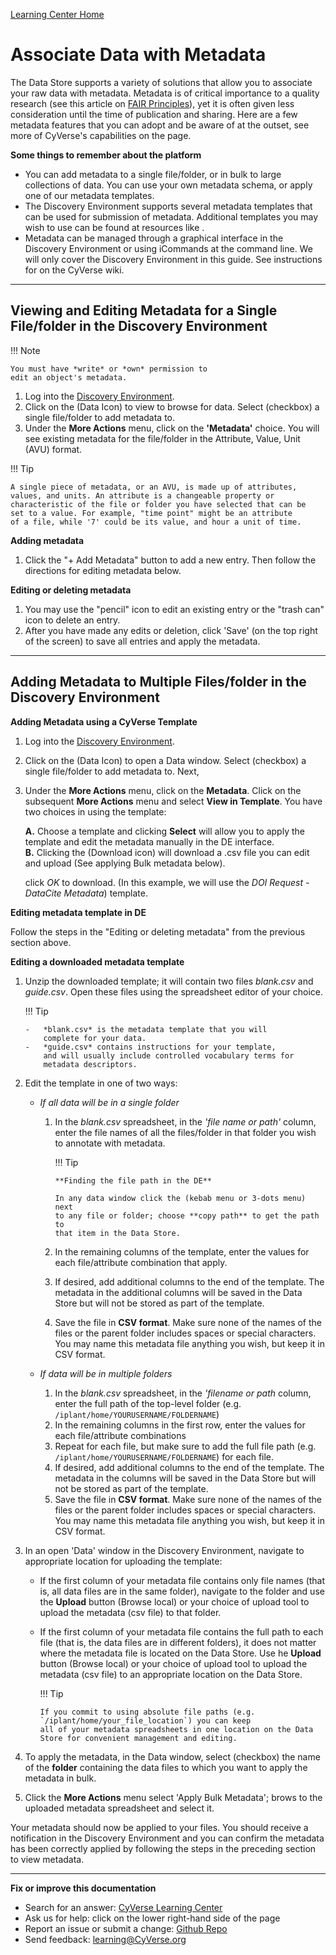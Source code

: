 [Learning Center Home](http://learning.cyverse.org/)

# Associate Data with Metadata

The Data Store supports a variety of solutions that allow you to
associate your raw data with metadata. Metadata is of critical
importance to a quality research (see this article on [FAIR Principles](https://www.nature.com/articles/sdata201618)), yet it is often
given less consideration until the time of publication and sharing. Here
are a few metadata features that you can adopt and be aware of at the
outset, see more of CyVerse's capabilities on the page.

**Some things to remember about the platform**

-   You can add metadata to a single file/folder, or in bulk to large
    collections of data. You can use your own metadata schema, or apply
    one of our metadata templates.
-   The Discovery Environment supports several metadata templates that
    can be used for submission of metadata. Additional templates you may
    wish to use can be found at resources like .
-   Metadata can be managed through a graphical interface in the
    Discovery Environment or using iCommands at the command line. We
    will only cover the Discovery Environment in this guide. See
    instructions for on the CyVerse wiki.

------------------------------------------------------------------------

## Viewing and Editing Metadata for a Single File/folder in the Discovery Environment

!!! Note

    You must have *write* or *own* permission to
    edit an object's metadata.

1.  Log into the [Discovery Environment](https://de.cyverse.org/de/).
2. Click on the (Data Icon) to view to browse for data. Select (checkbox) a single file/folder to add metadata to.
3. Under the **More Actions** menu, click on the **'Metadata'** choice. You will see existing metadata for the file/folder in the Attribute, Value, Unit (AVU) format.

!!! Tip

    A single piece of metadata, or an AVU, is made up of attributes,
    values, and units. An attribute is a changeable property or
    characteristic of the file or folder you have selected that can be
    set to a value. For example, "time point" might be an attribute
    of a file, while '7' could be its value, and hour a unit of time.

**Adding metadata**

1.  Click the "+ Add Metadata" button to add a new entry. Then follow
    the directions for editing metadata below.

**Editing or deleting metadata**

1.  You may use the "pencil" icon to edit an existing entry or the
    "trash can" icon to delete an entry.
2.  After you have made any edits or deletion, click 'Save' (on the
    top right of the screen) to save all entries and apply the metadata.

------------------------------------------------------------------------

## Adding Metadata to Multiple Files/folder in the Discovery Environment

**Adding Metadata using a CyVerse Template**

1.  Log into the [Discovery Environment](https://de.cyverse.org/de/).

2.  Click on the (Data Icon) to open a Data window. Select (checkbox) a
    single file/folder to add metadata to. Next,

3.  Under the **More Actions** menu, click on the **Metadata**. Click on
    the subsequent **More Actions** menu and select **View in
    Template**. You have two choices in using the template:

     **A.** Choose a template and clicking **Select** will allow you to apply the template and edit the metadata manually in the DE interface. <br>
     **B.** Clicking the (Download icon) will download a .csv file you can edit and upload (See applying Bulk metadata below).

    click *OK* to download. (In this example, we will use
    the *DOI Request - DataCite Metadata*) template.

**Editing metadata template in DE**

Follow the steps in the "Editing or deleting metadata" from the previous section above.

**Editing a downloaded metadata template**

1.  Unzip the downloaded template; it will contain two files
    *blank.csv* and *guide.csv*. Open these
    files using the spreadsheet editor of your choice.

    !!! Tip

        -   *blank.csv* is the metadata template that you will
            complete for your data.
        -   *guide.csv* contains instructions for your template,
            and will usually include controlled vocabulary terms for
            metadata descriptors.

2.  Edit the template in one of two ways:

    -   *If all data will be in a single folder*

        1.  In the *blank.csv* spreadsheet, in the *'file name or path'* column, enter the file names of all the files/folder in that folder you wish to annotate with metadata.
        
            !!! Tip

                **Finding the file path in the DE**

                In any data window click the (kebab menu or 3-dots menu) next
                to any file or folder; choose **copy path** to get the path to
                that item in the Data Store.
        2.  In the remaining columns of the template, enter the values for
            each file/attribute combination that apply.
        3.  If desired, add additional columns to the end of the template.
            The metadata in the additional columns will be saved in the
            Data Store but will not be stored as part of the template.
        4.  Save the file in **CSV format**. Make sure none of the names
            of the files or the parent folder includes spaces or special
            characters. You may name this metadata file anything you wish,
            but keep it in CSV format.

    -  *If data will be in multiple folders*

        1.  In the *blank.csv* spreadsheet, in the *'filename or path* column, enter the full path of the top-level folder (e.g. `/iplant/home/YOURUSERNAME/FOLDERNAME`) 
        2.  In the remaining columns in the first row, enter the values
            for each file/attribute combinations
        3.  Repeat for each file, but make sure to add the full file path
            (e.g. `/iplant/home/YOURUSERNAME/FOLDERNAME`) for
            each file.
        4.  If desired, add additional columns to the end of the template.
            The metadata in the columns will be saved in the Data Store
            but will not be stored as part of the template.
        5.  Save the file in **CSV format**. Make sure none of the names
            of the files or the parent folder includes spaces or special
            characters. You may name this metadata file anything you wish,
            but keep it in CSV format.

3.  In an open 'Data' window in the Discovery Environment, navigate to
    appropriate location for uploading the template:
    -   If the first column of your metadata file contains only file
        names (that is, all data files are in the same folder), navigate
        to the folder and use the **Upload** button (Browse local) or
        your choice of upload tool to upload the metadata (csv file) to
        that folder.

    -   If the first column of your metadata file contains the full path
        to each file (that is, the data files are in different folders),
        it does not matter where the metadata file is located on the
        Data Store. Use he **Upload** button (Browse local) or your
        choice of upload tool to upload the metadata (csv file) to an
        appropriate location on the Data Store.

        !!! Tip
        
            If you commit to using absolute file paths (e.g. `/iplant/home/your_file_location`) you can keep
            all of your metadata spreadsheets in one location on the Data
            Store for convenient management and editing.
        
4.  To apply the metadata, in the Data window, select (checkbox) the
    name of the **folder** containing the data files to which you want
    to apply the metadata in bulk.
5.  Click the **More Actions** menu select 'Apply Bulk Metadata';
    brows to the uploaded metadata spreadsheet and select it.

Your metadata should now be applied to your files. You should receive a
notification in the Discovery Environment and you can confirm the
metadata has been correctly applied by following the steps in the
preceding section to view metadata.

------------------------------------------------------------------------

**Fix or improve this documentation**

-   Search for an answer: [CyVerse Learning Center](https://cyverse-learning-materials.github.io/learning-materials-home)
-   Ask us for help: click on the lower right-hand side of the page
-   Report an issue or submit a change: [Github Repo](https://github.com/CyVerse-learning-materials/data_store_guide)
-   Send feedback: [learning@CyVerse.org](learning@CyVerse.org)
